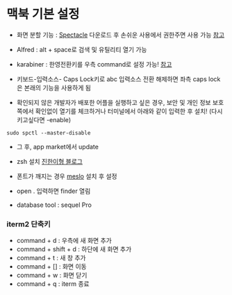 # 맥북 기본 설정

- 화면 분할 기능 : [Spectacle](https://www.spectacleapp.com/) 다운로드 후 손쉬운 사용에서 권한주면 사용 가능 [참고](http://macnews.tistory.com/3198)
- Alfred : alt + space로 검색 및 유틸리티 열기 가능
- karabiner : 한영전환키를 우측 command로 설정 가능! [참고](http://macnews.tistory.com/5043)
- 키보드-입력소스- Caps Lock키로 abc 입력소스 전환 해제하면 좌측 caps lock은 본래의 기능을 사용하게 됨

- 확인되지 않은 개발자가 배포한 어플을 실행하고 싶은 경우, 보안 및 개인 정보 보호쪽에서 확인없이 열기를 체크하거나 터미널에서 아래와 같이 입력한 후 설치! (다시 키고싶다면 -enable)
~~~
sudo spctl --master-disable
~~~
- 그 후, app market에서 update

- zsh 설치 [진한이형 블로그](http://hjh5488.tistory.com/2)
- 폰트가 깨지는 경우 [meslo](https://github.com/powerline/fonts/blob/master/Meslo/Meslo%20LG%20M%20DZ%20Regular%20for%20Powerline.otf) 설치 후 설정
- open . 입력하면 finder 열림


- database tool : sequel Pro

### iterm2 단축키
- command + d : 우측에 새 화면 추가
- command + shift + d : 하단에 새 화면 추가
- command + t : 새 창 추가
- command + [] : 화면 이동
- command + w : 화면 닫기
- command + q : iterm 종료